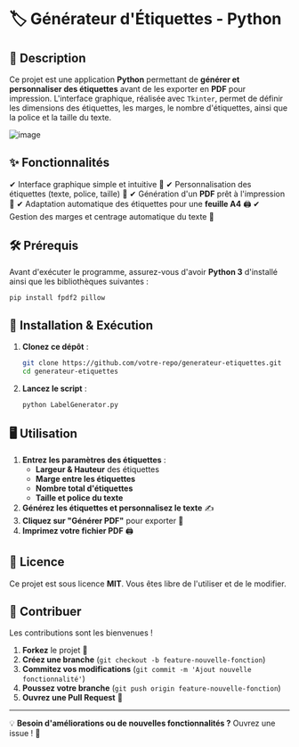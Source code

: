 # 🏷️ Générateur d'Étiquettes - Python

## 📌 Description
Ce projet est une application **Python** permettant de **générer et personnaliser des étiquettes** avant de les exporter en **PDF** pour impression. L'interface graphique, réalisée avec `Tkinter`, permet de définir les dimensions des étiquettes, les marges, le nombre d'étiquettes, ainsi que la police et la taille du texte.

![image](https://github.com/user-attachments/assets/f9ead74a-a075-45da-b26a-2e7f61a8e3c8)

## ✨ Fonctionnalités
✔ Interface graphique simple et intuitive 📜
✔ Personnalisation des étiquettes (texte, police, taille) 🎨
✔ Génération d'un **PDF** prêt à l'impression 📄
✔ Adaptation automatique des étiquettes pour une **feuille A4** 🖨️
✔ Gestion des marges et centrage automatique du texte 🎯

## 🛠️ Prérequis
Avant d'exécuter le programme, assurez-vous d'avoir **Python 3** d'installé ainsi que les bibliothèques suivantes :

```bash
pip install fpdf2 pillow
```

## 🚀 Installation & Exécution
1. **Clonez ce dépôt** :
   ```bash
   git clone https://github.com/votre-repo/generateur-etiquettes.git
   cd generateur-etiquettes
   ```
2. **Lancez le script** :
   ```bash
   python LabelGenerator.py
   ```

## 🖥️ Utilisation
1. **Entrez les paramètres des étiquettes** :
   - **Largeur & Hauteur** des étiquettes
   - **Marge entre les étiquettes**
   - **Nombre total d'étiquettes**
   - **Taille et police du texte**
2. **Générez les étiquettes et personnalisez le texte** ✍
3. **Cliquez sur "Générer PDF"** pour exporter 📂
4. **Imprimez votre fichier PDF** 🖨️

## 📜 Licence
Ce projet est sous licence **MIT**. Vous êtes libre de l'utiliser et de le modifier.

## 🤝 Contribuer
Les contributions sont les bienvenues !
1. **Forkez** le projet 🍴
2. **Créez une branche** (`git checkout -b feature-nouvelle-fonction`)
3. **Commitez vos modifications** (`git commit -m 'Ajout nouvelle fonctionnalité'`)
4. **Poussez votre branche** (`git push origin feature-nouvelle-fonction`)
5. **Ouvrez une Pull Request** 📩

---

💡 **Besoin d'améliorations ou de nouvelles fonctionnalités ?** Ouvrez une issue ! 🚀

